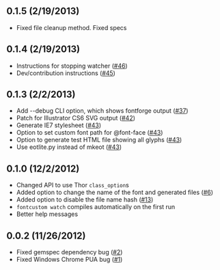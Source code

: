 ## 0.1.5 (2/19/2013)

* Fixed file cleanup method. Fixed specs

## 0.1.4 (2/19/2013)

* Instructions for stopping watcher ([#46](https://github.com/FontCustom/fontcustom/issues/46))
* Dev/contribution instructions ([#45](https://github.com/FontCustom/fontcustom/issues/45))

## 0.1.3 (2/2/2013)

* Add --debug CLI option, which shows fontforge output ([#37](https://github.com/FontCustom/fontcustom/issues/37))
* Patch for Illustrator CS6 SVG output ([#42](https://github.com/FontCustom/fontcustom/pull/42))
* Generate IE7 stylesheet ([#43](https://github.com/FontCustom/fontcustom/pull/43))
* Option to set custom font path for @font-face ([#43](https://github.com/FontCustom/fontcustom/pull/43))
* Option to generate test HTML file showing all glyphs ([#43](https://github.com/FontCustom/fontcustom/pull/43))
* Use eotlite.py instead of mkeot ([#43](https://github.com/FontCustom/fontcustom/pull/43))

## 0.1.0 (12/2/2012)

* Changed API to use Thor `class_option`s
* Added option to change the name of the font and generated files ([#6](https://github.com/FontCustom/fontcustom/issues/6))
* Added option to disable the file name hash ([#13](https://github.com/FontCustom/fontcustom/issues/13))
* `fontcustom watch` compiles automatically on the first run
* Better help messages

## 0.0.2 (11/26/2012)

* Fixed gemspec dependency bug ([#2](https://github.com/FontCustom/fontcustom/pull/2))
* Fixed Windows Chrome PUA bug ([#1](https://github.com/FontCustom/fontcustom/issues/1))
